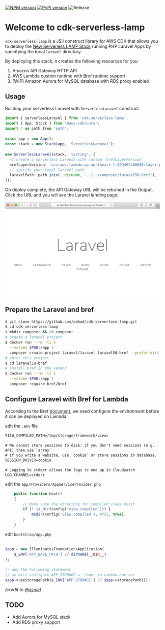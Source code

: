 
[![NPM version](https://badge.fury.io/js/cdk-serverless-lamp.svg)](https://badge.fury.io/js/cdk-serverless-lamp)
[![PyPI version](https://badge.fury.io/py/cdk-serverless-lamp.svg)](https://badge.fury.io/py/cdk-serverless-lamp)
![Release](https://github.com/pahud/cdk-serverless-lamp/workflows/Release/badge.svg)

# Welcome to cdk-serverless-lamp

`cdk-serverless-lamp` is a JSII construct library for AWS CDK that allows you to deploy the [New Serverless LAMP Stack](https://aws.amazon.com/tw/blogs/compute/introducing-the-new-serverless-lamp-stack/) running PHP Laravel Apps by specifying the local `laravel` directory.

By deploying this stack, it creates the following resources for you:

1. Amazon API Gateway HTTP API
2. AWS Lambda custom runtime with [Bref runtime](https://bref.sh/docs/runtimes/) support
3. [WIP] Amazon Aurora for MySQL database with RDS proxy enabled

## Usage

Building your serverless Laravel with `ServerlessLaravel` construct:

```ts
import { ServerlessLaravel } from 'cdk-serverless-lamp';
import { App, Stack } from '@aws-cdk/core';
import * as path from 'path';

const app = new App();
const stack = new Stack(app, 'ServerlessLaraval');

new ServerlessLaravel(stack, 'testing', {
  // create a serverless Laraval with custom `brefLayerVersion`
  brefLayerVersion: 'arn:aws:lambda:ap-northeast-1:209497400698:layer:php-74-fpm:11',
  // specify your local laravel path
  laravelPath: path.join(__dirname, '../../composer/laravel58-bref'),
});
```

On deploy complete, the API Gateway URL will be returned in the Output. Click the URL and you will see the Laravel landing page:

![laravel-welcome](./images/laravel.png)


## Prepare the Laravel and bref

```bash
$ git clone https://github.com/pahud/cdk-serverless-lamp.git
$ cd cdk-serverless-lamp
$ mkdir composer && cd composer
# create a laravel project
$ docker run --rm -ti \
  --volume $PWD:/app \
  composer create-project laravel/laravel laravel58-bref --prefer-dist
# enter this project
$ cd laravel58-bref
# install bref in the vendor
$ docker run --rm -ti \
  --volume $PWD:/app \
  composer require bref/bref
```


## Configure Laravel with Bref for Lambda

According to the Bref [document](https://bref.sh/docs/frameworks/laravel.html), we need configure the environment before it can be deployed on Lambda:

edit the `.env` file
```
VIEW_COMPILED_PATH=/tmp/storage/framework/views

# We cannot store sessions to disk: if you don't need sessions (e.g. API) then use `array`
# If you write a website, use `cookie` or store sessions in database.
SESSION_DRIVER=cookie

# Logging to stderr allows the logs to end up in Cloudwatch
LOG_CHANNEL=stderr
```

edit the `app/Providers/AppServiceProvider.php`

```php
    public function boot()
    {
        // Make sure the directory for compiled views exist
        if (! is_dir(config('view.compiled'))) {
            mkdir(config('view.compiled'), 0755, true);
        }
    }
```

edit `bootstrap/app.php`

```php

$app = new Illuminate\Foundation\Application(
    $_ENV['APP_BASE_PATH'] ?? dirname(__DIR__)
);

// add the following statement
// we will configure APP_STORAGE = '/tmp' in Lambda env var
$app->useStoragePath($_ENV['APP_STORAGE'] ?? $app->storagePath());
```
_(credit to [@azole](https://medium.com/@azole/deploy-serverless-laravel-by-bref-6f28b1e0d53a))_


## TODO

- Add Aurora for MySQL stack 
- Add RDS proxy support


